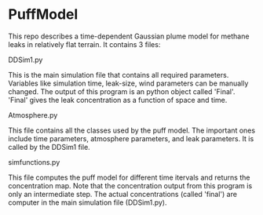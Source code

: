 # PuffModel

This repo describes a time-dependent Gaussian plume model for methane leaks in relatively flat terrain.
It contains 3 files: 

DDSim1.py

This is the main simulation file that contains all required parameters. Variables like simulation time, leak-size, wind parameters can be manually changed. The output of this program is an python object called 'Final'. 'Final' gives the leak concentration as a function of space and time.

Atmosphere.py 

This file contains all the classes used by the puff model. The important ones include time parameters, atmosphere parameters, and leak parameters. It is called by the DDSim1 file. 

simfunctions.py

This file computes the puff model for different time itervals and returns the concentration map. Note that the concentration output from this program is only an intermediate step. The actual concentrations (called 'final') are computer in the main simulation file (DDSim1.py).
